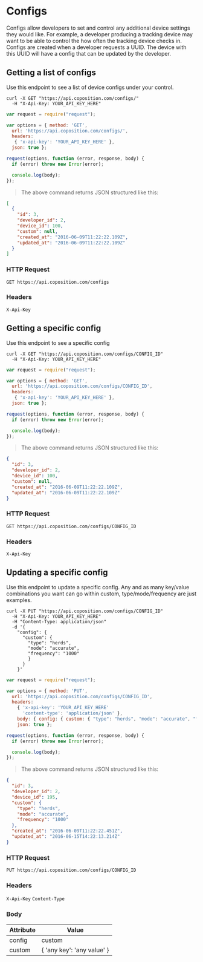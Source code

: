 # Configs
Configs allow developers to set and control any additional device settings they would like. For example, a developer producing a tracking device may want to be able to control the how often the tracking device checks in. Configs are created when a developer requests a UUID. The device with this UUID will have a config that can be updated by the developer.

## Getting a list of configs
Use this endpoint to see a list of device configs under your control.

```shell
curl -X GET "https://api.coposition.com/configs/"
  -H "X-Api-Key: YOUR_API_KEY_HERE"
```
```javascript
var request = require("request");

var options = { method: 'GET',
  url: 'https://api.coposition.com/configs/',
  headers:
   { 'x-api-key': 'YOUR_API_KEY_HERE' },
  json: true };

request(options, function (error, response, body) {
  if (error) throw new Error(error);

  console.log(body);
});

```
> The above command returns JSON structured like this:

```json
[
  {
    "id": 3,
    "developer_id": 2,
    "device_id": 100,
    "custom": null,
    "created_at": "2016-06-09T11:22:22.109Z",
    "updated_at": "2016-06-09T11:22:22.109Z"
  }
]
```

### HTTP Request

`GET https://api.coposition.com/configs`

### Headers

`X-Api-Key`

## Getting a specific config
Use this endpoint to see a specific config

```shell
curl -X GET "https://api.coposition.com/configs/CONFIG_ID"
  -H "X-Api-Key: YOUR_API_KEY_HERE"
```
```javascript
var request = require("request");

var options = { method: 'GET',
  url: 'https://api.coposition.com/configs/CONFIG_ID',
  headers:
   { 'x-api-key': 'YOUR_API_KEY_HERE' },
  json: true };

request(options, function (error, response, body) {
  if (error) throw new Error(error);

  console.log(body);
});

```
> The above command returns JSON structured like this:

```json
{
  "id": 3,
  "developer_id": 2,
  "device_id": 100,
  "custom": null,
  "created_at": "2016-06-09T11:22:22.109Z",
  "updated_at": "2016-06-09T11:22:22.109Z"
}
```

### HTTP Request

`GET https://api.coposition.com/configs/CONFIG_ID`

### Headers

`X-Api-Key`

## Updating a specific config
Use this endpoint to update a specific config. Any and as many key/value combinations you want can go within custom, type/mode/frequency are just examples.

```shell
curl -X PUT "https://api.coposition.com/configs/CONFIG_ID"
  -H "X-Api-Key: YOUR_API_KEY_HERE"
  -H "Content-Type: application/json"
  -d '{
    "config": {
      "custom": {
        "type": "herds",
        "mode": "accurate",
        "frequency": "1000"
        }
      }
    }'
```
```javascript
var request = require("request");

var options = { method: 'PUT',
  url: 'https://api.coposition.com/configs/CONFIG_ID',
  headers:
    { 'x-api-key': 'YOUR_API_KEY_HERE'
      'content-type': 'application/json' },
    body: { config: { custom: { "type": "herds", "mode": "accurate", "frequency": "1000" } } },
    json: true };

request(options, function (error, response, body) {
  if (error) throw new Error(error);

  console.log(body);
});

```
> The above command returns JSON structured like this:

```json
{
  "id": 3,
  "developer_id": 2,
  "device_id": 195,
  "custom": {
    "type": "herds",
    "mode": "accurate",
    "frequency": "1000"
  },
  "created_at": "2016-06-09T11:22:22.451Z",
  "updated_at": "2016-06-15T14:22:13.214Z"
}
```

### HTTP Request

`PUT https://api.coposition.com/configs/CONFIG_ID`

### Headers

`X-Api-Key`
`Content-Type`

### Body
Attribute | Value
-------------- | --------------
config | custom
custom | { 'any key': 'any value' }
